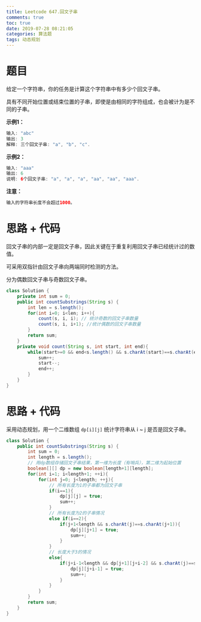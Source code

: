 ```yaml
---
title: Leetcode 647.回文子串
comments: true
toc: true
date: 2019-07-28 08:21:05
categories: 算法题
tags: 动态规划
---
```


# 题目

给定一个字符串，你的任务是计算这个字符串中有多少个回文子串。

具有不同开始位置或结束位置的子串，即使是由相同的字符组成，也会被计为是不同的子串。

**示例1：**
```java
输入: "abc"
输出: 3
解释: 三个回文子串: "a", "b", "c".
```

**示例2：**
```java
输入: "aaa"
输出: 6
说明: 6个回文子串: "a", "a", "a", "aa", "aa", "aaa".
```

**注意：**
```java
输入的字符串长度不会超过1000。
```

# 思路 + 代码

回文子串的内部一定是回文子串，因此关键在于重复利用回文子串已经统计过的数值。

可采用双指针由回文子串向两端同时检测的方法。

分为偶数回文子串与奇数回文子串。

```java
class Solution {
    private int sum = 0;  
    public int countSubstrings(String s) {
        int len = s.length();
        for(int i=0; i<len; i++){
            count(s, i, i); // 统计奇数的回文子串数量
            count(s, i, i+1); //统计偶数的回文子串数量
        }
        return sum;
    }
    private void count(String s, int start, int end){
        while(start>=0 && end<s.length() && s.charAt(start)==s.charAt(end)){
            sum++;
            start--;
            end++;
        }
    }
}
```

# 思路 + 代码

采用动态规划，用一个二维数组 `dp[i][j]` 统计字符串从 i ~ j 是否是回文子串。

```java
class Solution {
    public int countSubstrings(String s) {
        int sum = 0;
        int length = s.length();
        // 用dp数组存储回文子串结果，第一维为长度（有哨兵），第二维为起始位置
        boolean[][] dp = new boolean[length+1][length];
        for(int i=1; i<length+1; ++i){
            for(int j=0; j<length; ++j){
                // 所有长度为1的子串都为回文子串
                if(i==1){
                    dp[j][j] = true;
                    sum++;
                }
                // 所有长度为2的子串情况
                else if(i==2){
                    if(j+1<length && s.charAt(j)==s.charAt(j+1)){
                        dp[j][j+1] = true;
                        sum++;
                    }                                        
                }
                // 长度大于3的情况
                else{
                    if(j+i-1<length && dp[j+1][j+i-2] && s.charAt(j)==s.charAt(j+i-1)){
                        dp[j][j+i-1] = true;
                        sum++;
                    }
                }
            }
        }
        return sum;
    }
}
```